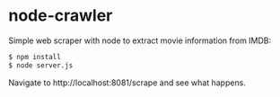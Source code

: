 node-crawler
================

Simple web scraper with node to extract movie information from IMDB:

``` bash
$ npm install
$ node server.js
```

Navigate to http://localhost:8081/scrape and see what happens.

